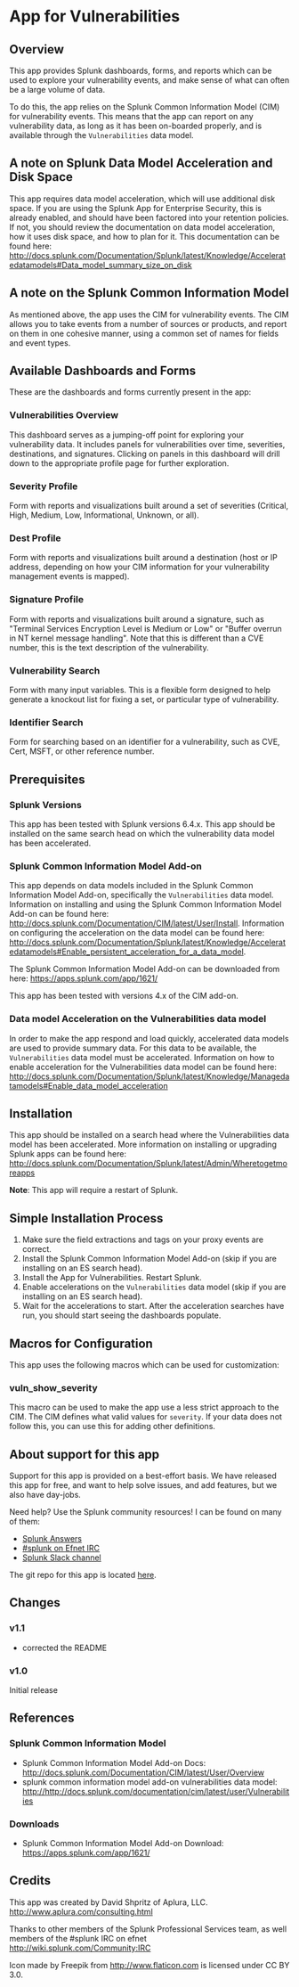 # App for Vulnerabilities

## Overview
This app provides Splunk dashboards, forms, and reports which can be used to explore your vulnerability events, and make sense of what can often be a large volume of data.

To do this, the app relies on the Splunk Common Information Model (CIM) for vulnerability events. This means that the app can report on any vulnerability data, as long as it has been on-boarded properly, and is available through the `Vulnerabilities` data model.

## A note on Splunk Data Model Acceleration and Disk Space
This app requires data model acceleration, which will use additional disk space. If you are using the Splunk App for Enterprise Security, this is already enabled, and should have been factored into your retention policies. If not, you should review the documentation on data model acceleration, how it uses disk space, and how to plan for it. This documentation can be found here: <http://docs.splunk.com/Documentation/Splunk/latest/Knowledge/Acceleratedatamodels#Data_model_summary_size_on_disk>

## A note on the Splunk Common Information Model
As mentioned above, the app uses the CIM for vulnerability events. The CIM allows you to take events from a number of sources or products, and report on them in one cohesive manner, using a common set of names for fields and event types.

## Available Dashboards and Forms
These are the dashboards and forms currently present in the app:

### Vulnerabilities Overview
This dashboard serves as a jumping-off point for exploring your vulnerability data. It includes panels for vulnerabilities over time, severities, destinations, and signatures. Clicking on panels in this dashboard will drill down to the appropriate profile page for further exploration.

### Severity Profile
Form with reports and visualizations built around a set of severities (Critical, High, Medium, Low, Informational, Unknown, or all).

### Dest Profile
Form with reports and visualizations built around a destination (host or IP address, depending on how your CIM information for your vulnerability management events is mapped).

### Signature Profile
Form with reports and visualizations built around a signature, such as "Terminal Services Encryption Level is Medium or Low" or "Buffer overrun in NT kernel message handling". Note that this is different than a CVE number, this is the text description of the vulnerability.

### Vulnerability Search
Form with many input variables. This is a flexible form designed to help generate a knockout list for fixing a set, or particular type of vulnerability.

### Identifier Search
Form for searching based on an identifier for a vulnerability, such as CVE, Cert, MSFT, or other reference number.

## Prerequisites

### Splunk Versions
This app has been tested with Splunk versions 6.4.x. This app should be installed on the same search head on which the vulnerability data model has been accelerated.

### Splunk Common Information Model Add-on
This app depends on data models included in the Splunk Common Information Model Add-on, specifically the `Vulnerabilities` data model. Information on installing and using the Splunk Common Information Model Add-on can be found here: <http://docs.splunk.com/Documentation/CIM/latest/User/Install>. Information on configuring the acceleration on the data model can be found here: <http://docs.splunk.com/Documentation/Splunk/latest/Knowledge/Acceleratedatamodels#Enable_persistent_acceleration_for_a_data_model>.

The Splunk Common Information Model Add-on can be downloaded from here: <https://apps.splunk.com/app/1621/>

This app has been tested with versions 4.x of the CIM add-on.

### Data model Acceleration on the Vulnerabilities data model
In order to make the app respond and load quickly, accelerated data models are used to provide summary data. For this data to be available, the `Vulnerabilities` data model must be accelerated. Information on how to enable acceleration for the Vulnerabilities data model can be found here: <http://docs.splunk.com/Documentation/Splunk/latest/Knowledge/Managedatamodels#Enable_data_model_acceleration>

## Installation
This app should be installed on a search head where the Vulnerabilities data model has been accelerated. More information on installing or upgrading Splunk apps can be found here: <http://docs.splunk.com/Documentation/Splunk/latest/Admin/Wheretogetmoreapps>

__Note__: This app will require a restart of Splunk.

## Simple Installation Process
1. Make sure the field extractions and tags on your proxy events are correct.
2. Install the Splunk Common Information Model Add-on (skip if you are installing on an ES search head).
3. Install the App for Vulnerabilities. Restart Splunk.
4. Enable accelerations on the `Vulnerabilities` data model (skip if you are installing on an ES search head).
5. Wait for the accelerations to start. After the acceleration searches have run, you should start seeing the dashboards populate.

## Macros for Configuration
This app uses the following macros which can be used for customization:

### vuln\_show\_severity
This macro can be used to make the app use a less strict approach to the CIM. The CIM defines what valid values for `severity`. If your data does not follow this, you can use this for adding other definitions.

## About support for this app
Support for this app is provided on a best-effort basis. We have released this app for free, and want to help solve issues, and add features, but we also have day-jobs.

Need help? Use the Splunk community resources! I can be found on many of them:

* [Splunk Answers](https://answers.splunk.com/)
* [#splunk on Efnet IRC](https://wiki.splunk.com/Community:IRC)
* [Splunk Slack channel](http://splunk402.com/chat/)

The git repo for this app is located [here](https://github.com/automine/app_for_vulnerabilities).

## Changes

### v1.1
* corrected the README

### v1.0
Initial release

## References

### Splunk Common Information Model
* Splunk Common Information Model Add-on Docs: <http://docs.splunk.com/Documentation/CIM/latest/User/Overview>
* splunk common information model add-on vulnerabilities data model: <http://http://docs.splunk.com/documentation/cim/latest/user/Vulnerabilities>

### Downloads
* Splunk Common Information Model Add-on Download: <https://apps.splunk.com/app/1621/>

## Credits
This app was created by David Shpritz of Aplura, LLC. <http://www.aplura.com/consulting.html>

Thanks to other members of the Splunk Professional Services team, as well members of the #splunk IRC on efnet <http://wiki.splunk.com/Community:IRC>

Icon made by Freepik from http://www.flaticon.com is licensed under CC BY 3.0.

